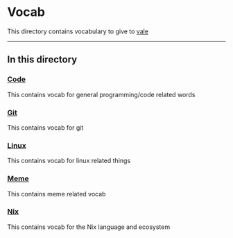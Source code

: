 # Vocab

This directory contains vocabulary to give to [vale](https://vale.sh/)

---

## In this directory

### [Code](./Code/)

This contains vocab for general programming/code related words

### [Git](./Git/)

This contains vocab for git

### [Linux](./Linux/)

This contains vocab for linux related things

### [Meme](./Meme/)

This contains meme related vocab

### [Nix](./Nix/)

This contains vocab for the Nix language and ecosystem
